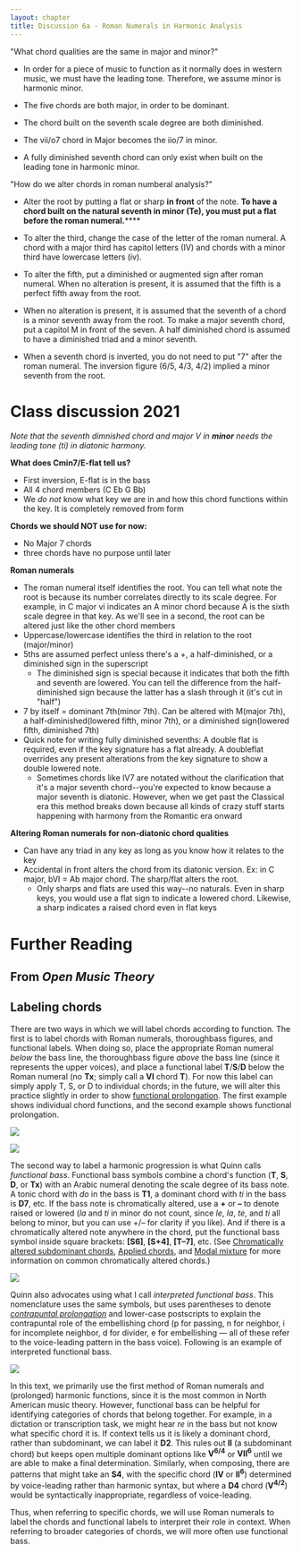 ```yaml
---
layout: chapter
title: Discussion 6a - Roman Numerals in Harmonic Analysis
---
```


"What chord qualities are the same in major and minor?"

- In order for a piece of music to function as it normally does in western music, we must have the leading tone. Therefore, we assume minor is harmonic minor.

- The five chords are both major, in order to be dominant.

- The chord built on the seventh scale degree are both diminished.

- The vii/o7 chord in Major becomes the iio/7 in minor.

- A fully diminished seventh chord can only exist when built on the leading tone in harmonic minor.

"How do we alter chords in roman numberal analysis?"

- Alter the root by putting a flat or sharp **in front** of the note. **To have a chord built on the natural seventh in minor (Te), you must put a flat before the roman numeral.******

- To alter the third, change the case of the letter of the roman numeral. A chord with a major third has capitol letters (IV) and chords with a minor third have lowercase letters (iv).

- To alter the fifth, put a diminished or augmented sign after roman numeral. When no alteration is present, it is assumed that the fifth is a perfect fifth away from the root.

- When no alteration is present, it is assumed that the seventh of a chord is a minor seventh away from the root. To make a major seventh chord, put a capitol M in front of the seven. A half diminished chord is assumed to have a diminished triad and a minor seventh.

- When a seventh chord is inverted, you do not need to put "7" after the roman numeral. The inversion figure (6/5, 4/3, 4/2) implied a minor seventh from the root.

# Class discussion 2021

*Note that the seventh dimnished chord and major V in **minor** needs the leading tone (ti) in diatonic harmony.*

**What does Cmin7/E-flat tell us?**
- First inversion, E-flat is in the bass
- All 4 chord members (C Eb G Bb)
- We *do not* know what key we are in and how this chord functions within the key. It is completely removed from form

**Chords we should NOT use for now:**
- No Major 7 chords
- three chords have no purpose until later

**Roman numerals**
- The roman numeral itself identifies the root. You can tell what note the root is because its number correlates directly to its scale degree. For example, in C major vi indicates an A minor chord because A is the sixth scale degree in that key. As we'll see in a second, the root can be altered just like the other chord members
- Uppercase/lowercase identifies the third in relation to the root (major/minor)
- 5ths are assumed perfect unless there's a +, a half-diminished, or a diminished sign in the superscript
  - The diminished sign is special because it indicates that both the fifth and seventh are lowered. You can tell the difference from the half-diminished sign because the latter has a slash through it (it's cut in "half")
- 7 by itself = dominant 7th(minor 7th). Can be altered with M(major 7th), a half-diminished(lowered fifth, minor 7th), or a diminished sign(lowered fifth, diminished 7th)
- Quick note for writing fully diminished sevenths: A double flat is required, even if the key signature has a flat already. A doubleflat overrides any present alterations from the key signature to show a double lowered note.
  - Sometimes chords like IV7 are notated without the clarification that it's a major seventh chord--you're expected to know because a major seventh is diatonic. However, when we get past the Classical era this method breaks down because all kinds of crazy stuff starts happening with harmony from the Romantic era onward
  
**Altering Roman numerals for non-diatonic chord qualities**
- Can have any triad in any key as long as you know how it relates to the key
- Accidental in front alters the chord from its diatonic version. Ex: in C major, bVI = Ab major chord. The sharp/flat alters the root.
  - Only sharps and flats are used this way--no naturals. Even in sharp keys, you would use a flat sign to indicate a lowered chord. Likewise, a sharp indicates a raised chord even in flat keys

  
# Further Reading

## From *Open Music Theory*

## Labeling chords

There are two ways in which we will label chords according to function. The first is to label chords with Roman numerals, thoroughbass figures, and functional labels. When doing so, place the appropriate Roman numeral *below* the bass line, the thoroughbass figure *above* the bass line (since it represents the upper voices), and place a functional label **T**/**S**/**D** below the Roman numeral (no **Tx**; simply call a **VI** chord **T**). For now this label can simply apply T, S, or D to individual chords; in the future, we will alter this practice slightly in order to show [functional prolongation](harmonicSyntax2.html). The first example shows individual chord functions, and the second example shows functional prolongation.

[![](/images/harmony/RNsIndividualFunctions.png)](/images/harmony/RNsIndividualFunctions.png)

[![](/images/harmony/RNsFunctionalProlongation.png)](/images/harmony/RNsFunctionalProlongation.png)

The second way to label a harmonic progression is what Quinn calls *functional bass*. Functional bass symbols combine a chord's function (**T**, **S**, **D**, or **Tx**) with an Arabic numeral denoting the scale degree of its bass note. A tonic chord with *do* in the bass is **T1**, a dominant chord with *ti* in the bass is **D7**, etc. If the bass note is chromatically altered, use a **+** or **–** to denote raised or lowered (*la* and *ti* in minor do not count, since *le*, *la*, *te*, and *ti* all belong to minor, but you can use +/– for clarity if you like). And if there is a chromatically altered note anywhere in the chord, put the functional bass symbol inside square brackets: **[S6]**, **[S+4]**, **[T–7]**, etc. (See [Chromatically altered subdominant chords](alteredSubdominants.html), [Applied chords](appliedChords.html), and [Modal mixture](modalMixture.html) for more information on common chromatically altered chords.)

[![](/images/harmony/FunctionalBassFunctions.png)](/images/harmony/FunctionalBassFunctions.png)

Quinn also advocates using what I call *interpreted functional bass*. This nomenclature uses the same symbols, but uses parentheses to denote [*contrapuntal prolongation*](http://openmusictheory.com/harmonicSyntax2.html) and lower-case postscripts to explain the contrapuntal role of the embellishing chord (p for passing, n for neighbor, i for incomplete neighbor, d for divider, e for embellishing — all of these refer to the voice-leading pattern in the bass voice). Following is an example of interpreted functional bass.

[![](/images/harmony/InterpretedFunctionalBass.png)](/images/harmony/InterpretedFunctionalBass.png)

In this text, we primarily use the first method of Roman numerals and (prolonged) harmonic functions, since it is the most common in North American music theory. However, functional bass can be helpful for identifying categories of chords that belong together. For example, in a dictation or transcription task, we might hear *re* in the bass but not know what specific chord it is. If context tells us it is likely a dominant chord, rather than subdominant, we can label it **D2**. This rules out **II** (a subdominant chord) but keeps open multiple dominant options like **V<sup>6/4</sup>** or **VII<sup>6</sup>** until we are able to make a final determination. Similarly, when composing, there are patterns that might take an **S4**, with the specific chord (**IV** or **II<sup>6</sup>**) determined by voice-leading rather than harmonic syntax, but where a **D4** chord (**V<sup>4/2</sup>**) would be syntactically inappropriate, regardless of voice-leading.

Thus, when referring to specific chords, we will use Roman numerals to label the chords and functional labels to interpret their role in context. When referring to broader categories of chords, we will more often use functional bass.
